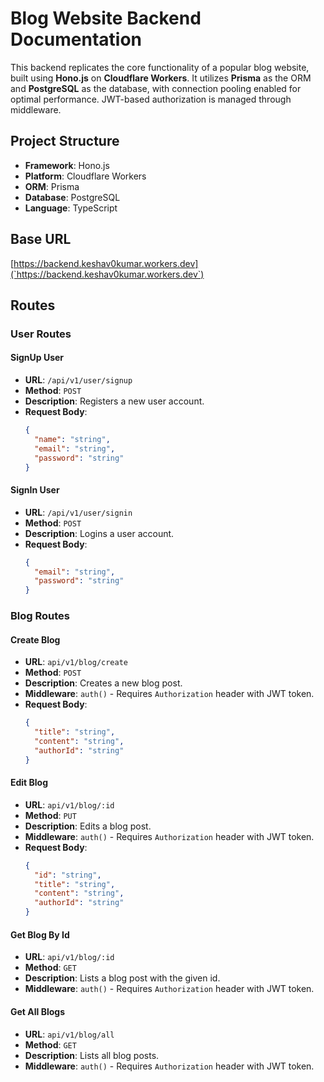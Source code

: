 # Blog Website Backend Documentation

This backend replicates the core functionality of a popular blog website, built using **Hono.js** on **Cloudflare Workers**. It utilizes **Prisma** as the ORM and **PostgreSQL** as the database, with connection pooling enabled for optimal performance. JWT-based authorization is managed through middleware.

## Project Structure

- **Framework**: Hono.js
- **Platform**: Cloudflare Workers
- **ORM**: Prisma
- **Database**: PostgreSQL
- **Language**: TypeScript

## Base URL

[https://backend.keshav0kumar.workers.dev](`https://backend.keshav0kumar.workers.dev`)

## Routes

### User Routes

#### SignUp User

- **URL**: `/api/v1/user/signup`
- **Method**: `POST`
- **Description**: Registers a new user account.
- **Request Body**:
  ```json
  {
    "name": "string",
    "email": "string",
    "password": "string"
  }
  ```

#### SignIn User

- **URL**: `/api/v1/user/signin`
- **Method**: `POST`
- **Description**: Logins a user account.
- **Request Body**:
  ```json
  {
    "email": "string",
    "password": "string"
  }
  ```

### Blog Routes

#### Create Blog

- **URL**: `api/v1/blog/create`
- **Method**: `POST`
- **Description**: Creates a new blog post.
- **Middleware**: `auth()` - Requires `Authorization` header with JWT token.
- **Request Body**:
  ```json
  {
    "title": "string",
    "content": "string",
    "authorId": "string"
  }
  ```

#### Edit Blog

- **URL**: `api/v1/blog/:id`
- **Method**: `PUT`
- **Description**: Edits a blog post.
- **Middleware**: `auth()` - Requires `Authorization` header with JWT token.
- **Request Body**:
  ```json
  {
    "id": "string",
    "title": "string",
    "content": "string",
    "authorId": "string"
  }
  ```

#### Get Blog By Id

- **URL**: `api/v1/blog/:id`
- **Method**: `GET`
- **Description**: Lists a blog post with the given id.
- **Middleware**: `auth()` - Requires `Authorization` header with JWT token.

#### Get All Blogs 

- **URL**: `api/v1/blog/all`
- **Method**: `GET`
- **Description**: Lists all blog posts.
- **Middleware**: `auth()` - Requires `Authorization` header with JWT token.
